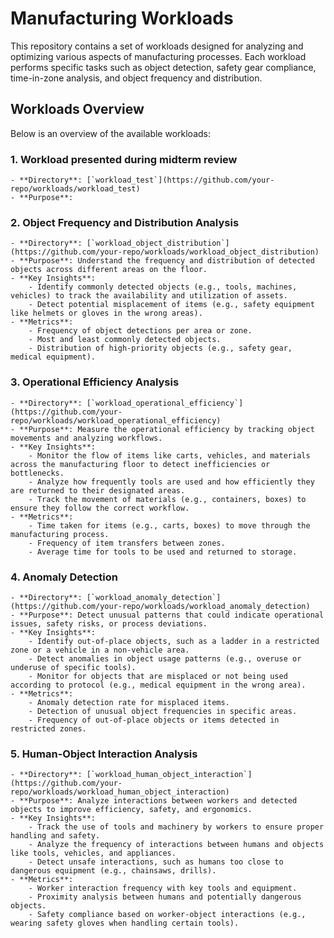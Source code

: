# Manufacturing Workloads

This repository contains a set of workloads designed for analyzing and optimizing various aspects of manufacturing processes. Each workload performs specific tasks such as object detection, safety gear compliance, time-in-zone analysis, and object frequency and distribution.

## Workloads Overview

Below is an overview of the available workloads:

### 1. Workload presented during midterm review
	- **Directory**: [`workload_test`](https://github.com/your-repo/workloads/workload_test)
	- **Purpose**:

### 2. **Object Frequency and Distribution Analysis**
	- **Directory**: [`workload_object_distribution`](https://github.com/your-repo/workloads/workload_object_distribution)
	- **Purpose**: Understand the frequency and distribution of detected objects across different areas on the floor.
	- **Key Insights**:
		- Identify commonly detected objects (e.g., tools, machines, vehicles) to track the availability and utilization of assets.
		- Detect potential misplacement of items (e.g., safety equipment like helmets or gloves in the wrong areas).
	- **Metrics**:
		- Frequency of object detections per area or zone.
		- Most and least commonly detected objects.
		- Distribution of high-priority objects (e.g., safety gear, medical equipment).

### 3. **Operational Efficiency Analysis**
	- **Directory**: [`workload_operational_efficiency`](https://github.com/your-repo/workloads/workload_operational_efficiency)
	- **Purpose**: Measure the operational efficiency by tracking object movements and analyzing workflows.
	- **Key Insights**:
		- Monitor the flow of items like carts, vehicles, and materials across the manufacturing floor to detect inefficiencies or bottlenecks.
		- Analyze how frequently tools are used and how efficiently they are returned to their designated areas.
		- Track the movement of materials (e.g., containers, boxes) to ensure they follow the correct workflow.
	- **Metrics**:
		- Time taken for items (e.g., carts, boxes) to move through the manufacturing process.
		- Frequency of item transfers between zones.
		- Average time for tools to be used and returned to storage.

### 4. **Anomaly Detection**
	- **Directory**: [`workload_anomaly_detection`](https://github.com/your-repo/workloads/workload_anomaly_detection)
	- **Purpose**: Detect unusual patterns that could indicate operational issues, safety risks, or process deviations.
	- **Key Insights**:
		- Identify out-of-place objects, such as a ladder in a restricted zone or a vehicle in a non-vehicle area.
		- Detect anomalies in object usage patterns (e.g., overuse or underuse of specific tools).
		- Monitor for objects that are misplaced or not being used according to protocol (e.g., medical equipment in the wrong area).
	- **Metrics**:
		- Anomaly detection rate for misplaced items.
		- Detection of unusual object frequencies in specific areas.
		- Frequency of out-of-place objects or items detected in restricted zones.

### 5. **Human-Object Interaction Analysis**
	- **Directory**: [`workload_human_object_interaction`](https://github.com/your-repo/workloads/workload_human_object_interaction)
	- **Purpose**: Analyze interactions between workers and detected objects to improve efficiency, safety, and ergonomics.
	- **Key Insights**:
		- Track the use of tools and machinery by workers to ensure proper handling and safety.
		- Analyze the frequency of interactions between humans and objects like tools, vehicles, and appliances.
		- Detect unsafe interactions, such as humans too close to dangerous equipment (e.g., chainsaws, drills).
	- **Metrics**:
		- Worker interaction frequency with key tools and equipment.
		- Proximity analysis between humans and potentially dangerous objects.
		- Safety compliance based on worker-object interactions (e.g., wearing safety gloves when handling certain tools).

